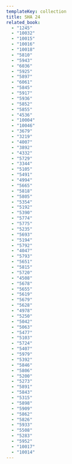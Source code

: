 ```yaml
---
templateKey: collection
title: SHA 24
related_book:
  - "1245"
  - "10032"
  - "10015"
  - "10016"
  - "10018"
  - "5810"
  - "5943"
  - "6036"
  - "5925"
  - "5897"
  - "6061"
  - "5845"
  - "5917"
  - "5936"
  - "5852"
  - "5855"
  - "4536"
  - "10004"
  - "10046"
  - "3679"
  - "3219"
  - "4007"
  - "3892"
  - "4332"
  - "5729"
  - "3344"
  - "5105"
  - "5491"
  - "4994"
  - "5665"
  - "5818"
  - "5805"
  - "5354"
  - "5192"
  - "5390"
  - "5774"
  - "5775"
  - "5235"
  - "5693"
  - "5194"
  - "5792"
  - "4047"
  - "5793"
  - "5651"
  - "5815"
  - "5720"
  - "4508"
  - "5678"
  - "5655"
  - "5619"
  - "5679"
  - "5628"
  - "4978"
  - "5250"
  - "5042"
  - "5063"
  - "5477"
  - "5103"
  - "5724"
  - "5407"
  - "5979"
  - "5392"
  - "5846"
  - "5806"
  - "5200"
  - "5273"
  - "5891"
  - "5843"
  - "5315"
  - "5898"
  - "5909"
  - "5862"
  - "5826"
  - "5933"
  - "5508"
  - "5283"
  - "5952"
  - "10017"
  - "10014"
---
```

